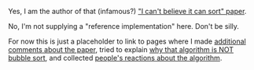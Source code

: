 Yes, I am the author of that (infamous?) ["I can't believe it can sort" paper](https://arxiv.org/abs/2110.01111).

No, I'm not supplying a "reference implementation" here. Don't be silly.

For now this is just a placeholder to link to pages where I made [additional comments about the paper](https://www.cs.le.ac.uk/people/pyfung/sorting.html), tried to explain [why that algorithm is NOT bubble sort](https://www.cs.le.ac.uk/people/pyfung/sorting/notbubble.html), and collected [people's reactions about the algorithm](https://www.cs.le.ac.uk/people/pyfung/sorting/responses.html).
